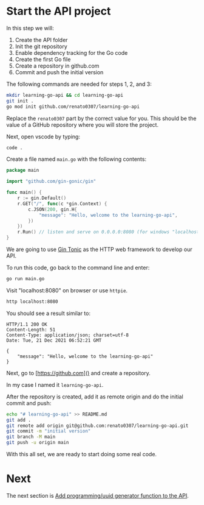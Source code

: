 # Start the API project

In this step we will:

1. Create the API folder
1. Init the git repository
1. Enable dependency tracking for the Go code
1. Create the first Go file
1. Create a repository in github.com
1. Commit and push the initial version

The following commands are needed for steps 1, 2, and 3:

```sh
mkdir learning-go-api && cd learning-go-api
git init .
go mod init github.com/renato0307/learning-go-api
```

Replace the `renato0307` part by the correct value for you. This should be the
value of a GitHub repository where you will store the project.

Next, open vscode by typing:

```sh
code .
```

Create a file named `main.go` with the following contents:

```go
package main

import "github.com/gin-gonic/gin"

func main() {
	r := gin.Default()
	r.GET("/", func(c *gin.Context) {
		c.JSON(200, gin.H{
			"message": "Hello, welcome to the learning-go-api",
		})
	})
	r.Run() // listen and serve on 0.0.0.0:8080 (for windows "localhost:8080")
}
```

We are going to use [Gin Tonic](https://github.com/gin-gonic/gin) as the
HTTP web framework to develop our API.

To run this code, go back to the command line and enter:

```sh
go run main.go
```

Visit "localhost:8080" on browser or use `httpie`.

```sh
http localhost:8080
```

You should see a result similar to:

```terminal
HTTP/1.1 200 OK
Content-Length: 51
Content-Type: application/json; charset=utf-8
Date: Tue, 21 Dec 2021 06:52:21 GMT

{
    "message": "Hello, welcome to the learning-go-api"
}
```


Next, go to [https://github.com]() and create a repository.

In my case I named it `learning-go-api`.

After the repository is created, add it as remote origin and do the initial
commit and push:

```sh
echo "# learning-go-api" >> README.md
git add .
git remote add origin git@github.com:renato0307/learning-go-api.git
git commit -m "initial version"
git branch -M main
git push -u origin main
```

With this all set, we are ready to start doing some real code.

# Next
 
The next section is
[Add programming/uuid generator function to the API](it1-api-add-first-utility-function.md).
